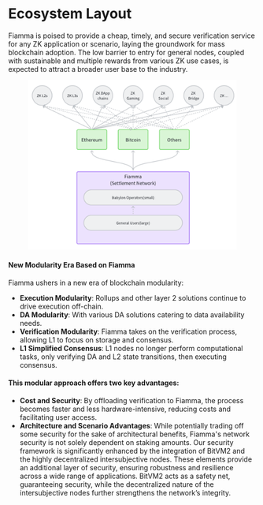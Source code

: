 # Ecosystem Layout

Fiamma is poised to provide a cheap, timely, and secure verification service for any ZK application or scenario, laying the groundwork for mass blockchain adoption. The low barrier to entry for general nodes, coupled with sustainable and multiple rewards from various ZK use cases, is expected to attract a broader user base to the industry.

<figure><img src="../../.gitbook/assets/image (1) (1) (1) (1).png" alt=""><figcaption></figcaption></figure>

#### **New Modularity Era Based on Fiamma**

Fiamma ushers in a new era of blockchain modularity:

* **Execution Modularity**: Rollups and other layer 2 solutions continue to drive execution off-chain.
* **DA Modularity**: With various DA solutions catering to data availability needs.
* **Verification Modularity**: Fiamma takes on the verification process, allowing L1 to focus on storage and consensus.
* **L1 Simplified Consensus**: L1 nodes no longer perform computational tasks, only verifying DA and L2 state transitions, then executing consensus.

#### This modular approach offers two key advantages:

* **Cost and Security**: By offloading verification to Fiamma, the process becomes faster and less hardware-intensive, reducing costs and facilitating user access.
* **Architecture and Scenario Advantages**: While potentially trading off some security for the sake of architectural benefits, Fiamma's network security is not solely dependent on staking amounts. Our security framework is significantly enhanced by the integration of BitVM2 and the highly decentralized intersubjective nodes. These elements provide an additional layer of security, ensuring robustness and resilience across a wide range of applications. BitVM2 acts as a safety net, guaranteeing security, while the decentralized nature of the intersubjective nodes further strengthens the network’s integrity.
